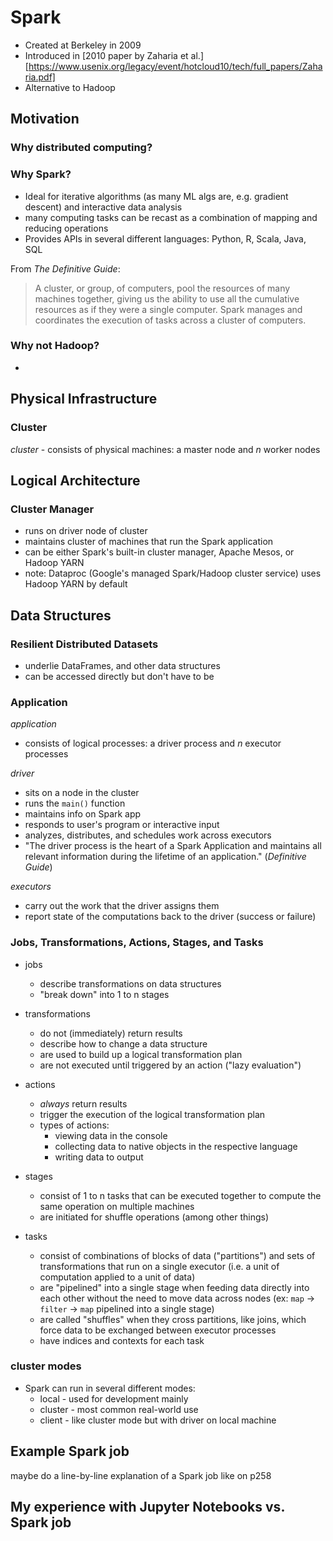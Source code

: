 # Spark
- Created at Berkeley in 2009
- Introduced in [2010 paper by Zaharia et al.][https://www.usenix.org/legacy/event/hotcloud10/tech/full_papers/Zaharia.pdf]
- Alternative to Hadoop


## Motivation
### Why distributed computing? 


### Why Spark?
- Ideal for iterative algorithms (as many ML algs are, e.g. gradient descent) and interactive data analysis
- many computing tasks can be recast as a combination of mapping and reducing operations
- Provides APIs in several different languages: Python, R, Scala, Java, SQL

From _The Definitive Guide_:
> A cluster, or group, of computers, pool the resources of many machines together, giving us the ability to use all the cumulative resources as if they were a single computer.
> Spark manages and coordinates the execution of tasks across a cluster of computers.


### Why not Hadoop?
- 


## Physical Infrastructure
### Cluster
_cluster_ - consists of physical machines: a master node and _n_ worker nodes

## Logical Architecture
### Cluster Manager
- runs on driver node of cluster
- maintains cluster of machines that run the Spark application
- can be either Spark's built-in cluster manager, Apache Mesos, or Hadoop YARN
- note: Dataproc (Google's managed Spark/Hadoop cluster service) uses Hadoop YARN by default

## Data Structures
### Resilient Distributed Datasets
- underlie DataFrames, and other data structures
- can be accessed directly but don't have to be

### Application
_application_
  - consists of logical processes: a driver process and _n_ executor processes

_driver_
  - sits on a node in the cluster
  - runs the `main()` function
  - maintains info on Spark app
  - responds to user's program or interactive input
  - analyzes, distributes, and schedules work across executors
  - "The driver process is the heart of a Spark Application and maintains all relevant information during the lifetime of an application." (_Definitive Guide_)

_executors_
- carry out the work that the driver assigns them
- report state of the computations back to the driver (success or failure)

### Jobs, Transformations, Actions, Stages, and Tasks
- jobs
  - describe transformations on data structures
  - "break down" into 1 to n stages

- transformations
  - do not (immediately) return results
  - describe how to change a data structure
  - are used to build up a logical transformation plan
  - are not executed until triggered by an action ("lazy evaluation")

- actions
  - _always_ return results
  - trigger the execution of the logical transformation plan
  - types of actions:
    - viewing data in the console
    - collecting data to native objects in the respective language
    - writing data to output
  
- stages
  - consist of 1 to n tasks that can be executed together to compute the same operation on multiple machines
  - are initiated for shuffle operations (among other things)

- tasks
  - consist of combinations of blocks of data ("partitions") and sets of transformations that run on a single executor (i.e. a unit of computation applied to a unit of data)
  - are "pipelined" into a single stage when feeding data directly into each other without the need to move data across nodes (ex: `map` -> `filter` -> `map` pipelined into a single stage)
  - are called "shuffles" when they cross partitions, like joins, which force data to be exchanged between executor processes
  - have indices and contexts for each task


### cluster modes
- Spark can run in several different modes:
  - local - used for development mainly
  - cluster - most common real-world use
  - client - like cluster mode but with driver on local machine

## Example Spark job
maybe do a line-by-line explanation of a Spark job like on p258

## My experience with Jupyter Notebooks vs. Spark job
  
